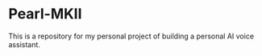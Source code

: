 # Pearl-MKII
This is a repository for my personal project of building a personal AI voice assistant.
